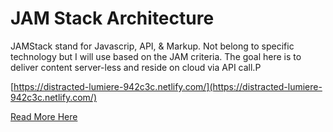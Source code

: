 # JAM Stack Architecture
JAMStack stand for Javascrip, API, & Markup. Not belong to specific technology but I will use based on the JAM criteria. The goal here is to deliver content server-less and reside on cloud via API call.P

[https://distracted-lumiere-942c3c.netlify.com/](https://distracted-lumiere-942c3c.netlify.com/)

[Read More Here](https://jamstack.org/)
